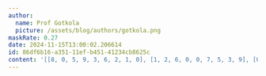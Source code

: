 ```yaml
---
author:
  name: Prof Gotkola
  picture: /assets/blog/authors/gotkola.png
maskRate: 0.27
date: 2024-11-15T13:00:02.206614
id: 86df6b16-a351-11ef-b451-41234cb8625c
content: '[[8, 0, 5, 9, 3, 6, 2, 1, 0], [1, 2, 6, 0, 0, 7, 5, 3, 9], [0, 7, 0, 5, 0, 1, 8, 4, 6], [5, 3, 7, 8, 6, 0, 1, 0, 4], [2, 8, 4, 7, 1, 3, 6, 0, 5], [0, 9, 1, 2, 5, 0, 7, 0, 3], [4, 1, 0, 6, 9, 5, 3, 7, 0], [3, 5, 9, 1, 0, 0, 0, 0, 0], [7, 6, 8, 3, 4, 2, 9, 5, 0]]'
---
```


